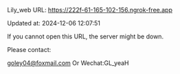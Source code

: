 Lily_web URL: https://222f-61-165-102-156.ngrok-free.app

Updated at: 2024-12-06 12:07:51

If you cannot open this URL, the server might be down.

Please contact: 

goley04@foxmail.com Or Wechat:GL_yeaH